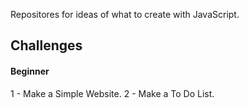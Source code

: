 Repositores for ideas of what to create with JavaScript.



## Challenges

#### Beginner
1 - Make a Simple Website.
2 - Make a To Do List.
